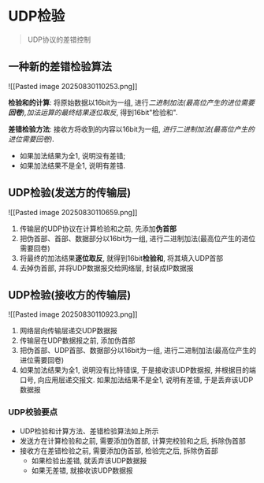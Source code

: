 # UDP检验

> UDP协议的差错控制

## 一种新的差错检验算法

![[Pasted image 20250830110253.png]]

**检验和的计算**:
将原始数据以16bit为一组, 进行*二进制加法(最高位产生的进位需要**回卷**),加法运算的最终结果逐位取反*,
得到16bit"检验和".

**差错检验方法**:
接收方将收到的内容以16bit为一组, _进行二进制加法(最高位产生的进位需要回卷)_.

- 如果加法结果为全1, 说明没有差错;
- 如果加法结果不是全1, 说明有差错.

## UDP检验(发送方的传输层)

![[Pasted image 20250830110659.png]]

1. 传输层的UDP协议在计算检验和之前, 先添加**伪首部**
2. 把伪首部、首部、数据部分以16bit为一组, 进行二进制加法(最高位产生的进位需要回卷)
3. 将最终的加法结果**逐位取反**, 就得到16bit**检验和**, 将其填入UDP首部
4. 去掉伪首部, 并将UDP数据报交给网络层, 封装成IP数据报

## UDP检验(接收方的传输层)

![[Pasted image 20250830110923.png]]

1. 网络层向传输层递交UDP数据报
2. 传输层在UDP数据报之前, 添加伪首部
3. 把伪首部、UDP首部、数据部分以16bit为一组, 进行二进制加法(最高位产生的进位需要回卷)
4. 如果加法结果为全1, 说明没有比特错误, 于是接收该UDP数据报, 并根据目的端口号, 向应用层递交报文. 如果加法结果不是全1, 说明有差错, 于是丢弃该UDP数据报

### UDP校验要点

- UDP检验和计算方法、差错检验算法如上所示
- 发送方在计算检验和之前, 需要添加伪首部, 计算完校验和之后, 拆除伪首部
- 接收方在差错检验之前, 需要添加伪首部, 检验完之后, 拆除伪首部
  - 如果检验出差错, 就丢弃该UDP数据报
  - 如果无差错, 就接收该UDP数据报
